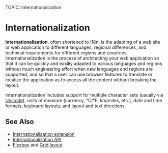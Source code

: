 TOPIC: Internationalization

# Internationalization

**Internationalization**, often shortened to i18n, is the adapting of a web site or web
application to different languages, regional differences, and technical requirements for different
regions and countries. Internationalization is the process of architecting your web application so
that it can be quickly and easiliy adapted to various languages and regions without much engineering
effort when new languages and regions are supported, and so that a user can use browser features to
translate or localize the application as to access all the content without breaking the layout.

Internationalization includes support for multiple character sets (usually via [Unicode](http://searchcio-midmarket.techtarget.com/definition/Unicode)),
units of measure (currency, °C/°F, km/miles, etc.),
date and time formats, keyboard layouts, and layout and text directions.

## See Also

- [Internationalization extension](https://wiki.developer.mozilla.org/en-US/docs/Mozilla/Add-ons/WebExtensions/Internationalization)
- [Internationalization API](https://wiki.developer.mozilla.org/en-US/docs/Web/JavaScript/Reference/Global_Objects/Intl)
- [Flexbox](https://wiki.developer.mozilla.org/en-US/docs/Learn/CSS/CSS_layout/Flexbox) and [Grid layout](https://wiki.developer.mozilla.org/en-US/docs/Web/CSS/CSS_Grid_Layout/Basic_Concepts_of_Grid_Layout)

